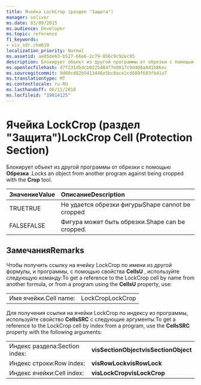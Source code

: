 ```yaml
---
title: Ячейка LockCrop (раздел "Защита")
manager: soliver
ms.date: 03/09/2015
ms.audience: Developer
ms.topic: reference
f1_keywords:
- vis_sdr.chm610
localization_priority: Normal
ms.assetid: ae05de63-b527-66e6-2c79-056c9c92ec95
description: Блокирует объект из другой программы от обрезки с помощью Обрезка.
ms.openlocfilehash: d7f231d5dcb022548477e0817c9d408a8d1b86ec
ms.sourcegitcommit: 9d60cd82b5413446e5bc8ace2cd689f683fb41a7
ms.translationtype: MT
ms.contentlocale: ru-RU
ms.lasthandoff: 06/11/2018
ms.locfileid: "19814125"
---
```

# <a name="lockcrop-cell-protection-section"></a><span data-ttu-id="ad495-103">Ячейка LockCrop (раздел "Защита")</span><span class="sxs-lookup"><span data-stu-id="ad495-103">LockCrop Cell (Protection Section)</span></span>

<span data-ttu-id="ad495-104">Блокирует объект из другой программы от обрезки с помощью **Обрезка** .</span><span class="sxs-lookup"><span data-stu-id="ad495-104">Locks an object from another program against being cropped with the **Crop** tool.</span></span> 
  
|<span data-ttu-id="ad495-105">**Значение**</span><span class="sxs-lookup"><span data-stu-id="ad495-105">**Value**</span></span>|<span data-ttu-id="ad495-106">**Описание**</span><span class="sxs-lookup"><span data-stu-id="ad495-106">**Description**</span></span>|
|:-----|:-----|
| <span data-ttu-id="ad495-107">TRUE</span><span class="sxs-lookup"><span data-stu-id="ad495-107">TRUE</span></span>  <br/> | <span data-ttu-id="ad495-108">Не удается обрезки фигуры</span><span class="sxs-lookup"><span data-stu-id="ad495-108">Shape cannot be cropped</span></span>  <br/> |
| <span data-ttu-id="ad495-109">FALSE</span><span class="sxs-lookup"><span data-stu-id="ad495-109">FALSE</span></span>  <br/> | <span data-ttu-id="ad495-110">Фигура может быть обрезки.</span><span class="sxs-lookup"><span data-stu-id="ad495-110">Shape can be cropped.</span></span>  <br/> |
   
## <a name="remarks"></a><span data-ttu-id="ad495-111">Замечания</span><span class="sxs-lookup"><span data-stu-id="ad495-111">Remarks</span></span>

<span data-ttu-id="ad495-112">Чтобы получить ссылку на ячейку LockCrop по имени из другой формулы, и программы, с помощью свойства **CellsU** , используйте следующую команду:</span><span class="sxs-lookup"><span data-stu-id="ad495-112">To get a reference to the LockCrop cell by name from another formula, or from a program using the **CellsU** property, use:</span></span> 
  
|||
|:-----|:-----|
| <span data-ttu-id="ad495-113">Имя ячейки.</span><span class="sxs-lookup"><span data-stu-id="ad495-113">Cell name:</span></span>  <br/> | <span data-ttu-id="ad495-114">LockCrop</span><span class="sxs-lookup"><span data-stu-id="ad495-114">LockCrop</span></span>  <br/> |
   
<span data-ttu-id="ad495-115">Для получения ссылки на ячейки LockCrop по индексу из программы, используйте свойство **CellsSRC** с следующие аргументы:</span><span class="sxs-lookup"><span data-stu-id="ad495-115">To get a reference to the LockCrop cell by index from a program, use the **CellsSRC** property with the following arguments:</span></span> 
  
|||
|:-----|:-----|
| <span data-ttu-id="ad495-116">Индекс раздела:</span><span class="sxs-lookup"><span data-stu-id="ad495-116">Section index:</span></span>  <br/> |<span data-ttu-id="ad495-117">**visSectionObject**</span><span class="sxs-lookup"><span data-stu-id="ad495-117">**visSectionObject**</span></span> <br/> |
| <span data-ttu-id="ad495-118">Индекс строки:</span><span class="sxs-lookup"><span data-stu-id="ad495-118">Row index:</span></span>  <br/> |<span data-ttu-id="ad495-119">**visRowLock**</span><span class="sxs-lookup"><span data-stu-id="ad495-119">**visRowLock**</span></span> <br/> |
| <span data-ttu-id="ad495-120">Индекс ячейки:</span><span class="sxs-lookup"><span data-stu-id="ad495-120">Cell index:</span></span>  <br/> |<span data-ttu-id="ad495-121">**visLockCrop**</span><span class="sxs-lookup"><span data-stu-id="ad495-121">**visLockCrop**</span></span> <br/> |
   

